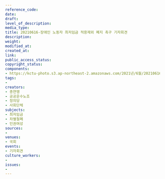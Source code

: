```yaml
---
reference_code: 
date: 
draft: 
level_of_description: 
media_type: 
title: 20210616-장애인 노동자 최저임금 적용제외 폐지 촉구 기자회견
description: 
weight: 
modified_at: 
created_at: 
link: 
public_access_status: 
copyright_status: 
components:
- https://kctu-photo.s3.ap-northeast-2.amazonaws.com/2021년/6월/20210616-장애인+노동자+최저임금+적용제외+폐지+촉구+기자회견/403485_58543_1326.jpg
tags:
- 
creators:
- 총연맹
- 공공운수노조
- 정의당
- 사회단체
subjects:
- 최저임금
- 차별철폐
- 인권여성
sources:
- 
venues:
- 국회
events:
- 기자회견
culture_workers:
- 
issues:
- 
---
```

